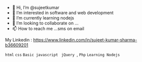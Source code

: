 - 👋 Hi, I’m @sujeetkumar 
- 👀 I’m interested in software and web development
- 🌱 I’m currently learning nodejs
- 💞️ I’m looking to collaborate on ...
- 📫 How to reach me ...sms on email 

My Linkedin : https://www.linkedin.com/in/sujeet-kumar-sharma-b36609201
<!---
getsettalk/getsettalk is a ✨ special ✨ repository because its `README.md` (this file) appears on your GitHub profile.
You can click the Preview link to take a look at your changes.
--->

`html` `css` `Basic javascript ` `jQuery `, `Php` `Learning Nodejs`
